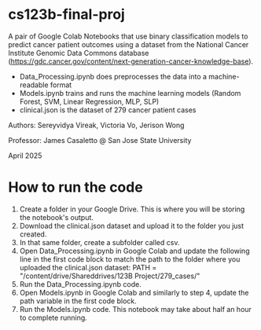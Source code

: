 # cs123b-final-proj
A pair of Google Colab Notebooks that use binary classification models to predict cancer patient outcomes using a dataset from the National Cancer Institute Genomic Data Commons database (https://gdc.cancer.gov/content/next-generation-cancer-knowledge-base).
- Data_Processing.ipynb does preprocesses the data into a machine-readable format
- Models.ipynb trains and runs the machine learning models (Random Forest, SVM, Linear Regression, MLP, SLP)
- clinical.json is the dataset of 279 cancer patient cases

Authors: Sereyvidya Vireak, Victoria Vo, Jerison Wong

Professor: James Casaletto @ San Jose State University

April 2025

# How to run the code
1. Create a folder in your Google Drive. This is where you will be storing the notebook's output.
2. Download the clinical.json dataset and upload it to the folder you just created.
3. In that same folder, create a subfolder called csv.
4. Open Data_Processing.ipynb in Google Colab and update the following line in the first code block to match the path to the folder where you uploaded the clinical.json dataset: PATH = "/content/drive/Shareddrives/123B Project/279_cases/"
7. Run the Data_Processing.ipynb code.
8. Open Models.ipynb in Google Colab and similarly to step 4, update the path variable in the first code block.
9. Run the Models.ipynb code. This notebook may take about half an hour to complete running.
